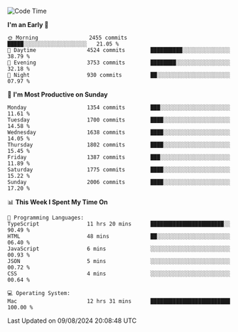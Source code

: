 <!--START_SECTION:waka-->
![Code Time](http://img.shields.io/badge/Code%20Time-4%2C252%20hrs%2048%20mins-blue)

**I'm an Early 🐤** 

```text
🌞 Morning                2455 commits        █████░░░░░░░░░░░░░░░░░░░░   21.05 % 
🌆 Daytime                4524 commits        ██████████░░░░░░░░░░░░░░░   38.79 % 
🌃 Evening                3753 commits        ████████░░░░░░░░░░░░░░░░░   32.18 % 
🌙 Night                  930 commits         ██░░░░░░░░░░░░░░░░░░░░░░░   07.97 % 
```
📅 **I'm Most Productive on Sunday** 

```text
Monday                   1354 commits        ███░░░░░░░░░░░░░░░░░░░░░░   11.61 % 
Tuesday                  1700 commits        ████░░░░░░░░░░░░░░░░░░░░░   14.58 % 
Wednesday                1638 commits        ████░░░░░░░░░░░░░░░░░░░░░   14.05 % 
Thursday                 1802 commits        ████░░░░░░░░░░░░░░░░░░░░░   15.45 % 
Friday                   1387 commits        ███░░░░░░░░░░░░░░░░░░░░░░   11.89 % 
Saturday                 1775 commits        ████░░░░░░░░░░░░░░░░░░░░░   15.22 % 
Sunday                   2006 commits        ████░░░░░░░░░░░░░░░░░░░░░   17.20 % 
```


📊 **This Week I Spent My Time On** 

```text
💬 Programming Languages: 
TypeScript               11 hrs 20 mins      ███████████████████████░░   90.49 % 
HTML                     48 mins             ██░░░░░░░░░░░░░░░░░░░░░░░   06.40 % 
JavaScript               6 mins              ░░░░░░░░░░░░░░░░░░░░░░░░░   00.93 % 
JSON                     5 mins              ░░░░░░░░░░░░░░░░░░░░░░░░░   00.72 % 
CSS                      4 mins              ░░░░░░░░░░░░░░░░░░░░░░░░░   00.64 % 

💻 Operating System: 
Mac                      12 hrs 31 mins      █████████████████████████   100.00 % 
```


 Last Updated on 09/08/2024 20:08:48 UTC
<!--END_SECTION:waka-->
